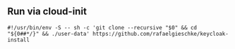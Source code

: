 ## Run via cloud-init

```
#!/usr/bin/env -S -- sh -c 'git clone --recursive "$0" && cd "${0##*/}" && ./user-data' https://github.com/rafaelgieschke/keycloak-install
```

<!--
```
#!/usr/bin/env -S -- sh -c 'curl -fL "$0" | sh' https://github.com/rafaelgieschke/keycloak-install/raw/keycloak-caddy/user-data
```
-->
